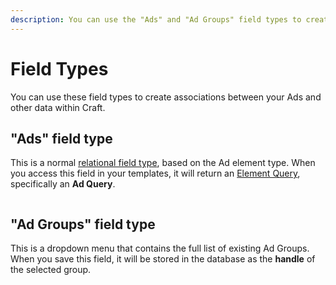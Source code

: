 ```yaml
---
description: You can use the "Ads" and "Ad Groups" field types to create associations between your Ads and other data within Craft.
---
```


# Field Types

You can use these field types to create associations between your Ads and other data within Craft.

## "Ads" field type

This is a normal [relational field type](https://craftcms.com/docs/3.x/relations.html), based on the Ad element type. When you access this field in your templates, it will return an [Element Query](/get-ads-with-an-element-query/), specifically an **Ad Query**.

<img :src="$withBase('/images/adwizard-ads-field.png')" class="dropshadow" alt="" style="max-width:240px">

## "Ad Groups" field type

This is a dropdown menu that contains the full list of existing Ad Groups. When you save this field, it will be stored in the database as the **handle** of the selected group.

<img :src="$withBase('/images/adwizard-ad-group-field.png')" class="dropshadow" alt="" style="max-width:270px">

